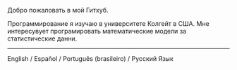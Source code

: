 Добро пожаловать в мой Гитхуб.

Программирование я изучаю в университете Колгейт в США. Мне интересувует програмировать математические модели за статистические данни.

---

English / Español / Português (brasileiro) / Русский Язык 
